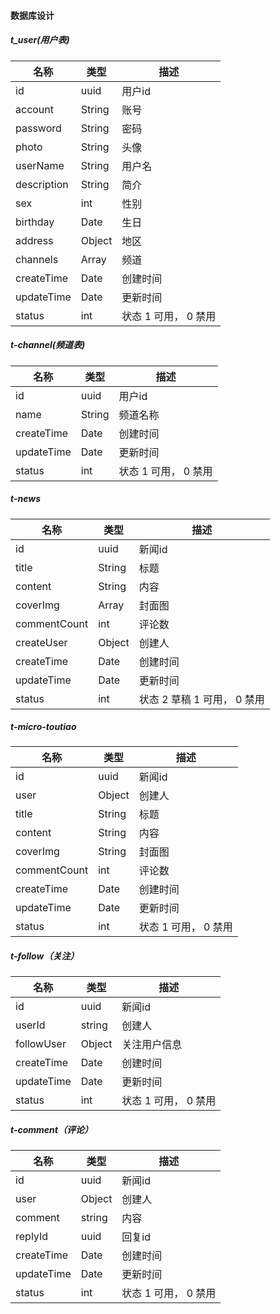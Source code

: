 #### 数据库设计

##### t_user(用户表)
|名称     |类型    |描述     |
| ------ | ------ | ------ |
| id     | uuid   | 用户id  |
| account| String| 账号|
| password| String| 密码   |
| photo   | String| 头像   |
| userName   | String| 用户名   |
| description| String| 简介 |
| sex        | int  | 性别  |
| birthday  |  Date | 生日  |
| address   | Object| 地区  |
| channels | Array | 频道 |  
| createTime  |  Date | 创建时间  |
| updateTime   | Date| 更新时间  |
| status | int | 状态  1 可用， 0 禁用 | 


##### t-channel(频道表)
|名称     |类型    |描述     |
| ------ | ------ | ------ |
| id     | uuid   | 用户id  |
| name | String| 频道名称 |
| createTime  |  Date | 创建时间  |
| updateTime   | Date| 更新时间  |
| status | int | 状态  1 可用， 0 禁用 | 


##### t-news
|名称     |类型    |描述     |
| ------ | ------ | ------ |
| id     | uuid   | 新闻id  |
| title | String| 标题   |
| content| String| 内容  |
| coverImg | Array | 封面图 |
|commentCount| int | 评论数|
| createUser | Object |  创建人|
| createTime  |  Date | 创建时间  |
| updateTime   | Date| 更新时间  |
| status | int | 状态  2 草稿  1 可用， 0 禁用 | 


##### t-micro-toutiao
|名称     |类型    |描述     |
| ------ | ------ | ------ |
| id     | uuid   | 新闻id  |
| user | Object |  创建人|
| title | String| 标题   |
| content| String| 内容  |
| coverImg | String | 封面图 |
|commentCount| int | 评论数|
| createTime  |  Date | 创建时间  |
| updateTime   | Date| 更新时间  |
| status | int | 状态  1 可用， 0 禁用 | 

##### t-follow（关注）
|名称     |类型    |描述     |
| ------ | ------ | ------ |
| id     | uuid   | 新闻id  |
| userId | string |  创建人|
| followUser | Object | 关注用户信息   |
| createTime  |  Date | 创建时间  |
| updateTime   | Date| 更新时间  |
| status | int | 状态  1 可用， 0 禁用 | 


##### t-comment（评论）
|名称     |类型    |描述     |
| ------ | ------ | ------ |
| id     | uuid   | 新闻id  |
| user | Object |  创建人|
| comment | string | 内容   |
| replyId | uuid | 回复id   |
| createTime  |  Date | 创建时间  |
| updateTime   | Date| 更新时间  |
| status | int | 状态  1 可用， 0 禁用 | 